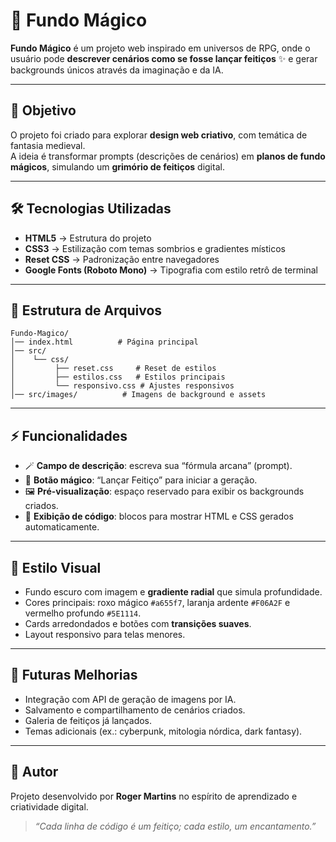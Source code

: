 # 📜 Fundo Mágico

**Fundo Mágico** é um projeto web inspirado em universos de RPG, onde o usuário pode **descrever cenários como se fosse lançar feitiços** ✨ e gerar backgrounds únicos através da imaginação e da IA.

---

## 🎯 Objetivo

O projeto foi criado para explorar **design web criativo**, com temática de fantasia medieval.  
A ideia é transformar prompts (descrições de cenários) em **planos de fundo mágicos**, simulando um **grimório de feitiços** digital.

---

## 🛠️ Tecnologias Utilizadas

- **HTML5** → Estrutura do projeto
- **CSS3** → Estilização com temas sombrios e gradientes místicos
- **Reset CSS** → Padronização entre navegadores
- **Google Fonts (Roboto Mono)** → Tipografia com estilo retrô de terminal

---

## 📂 Estrutura de Arquivos

```
Fundo-Magico/
│── index.html          # Página principal
│── src/
│    └── css/
│         ├── reset.css     # Reset de estilos
│         ├── estilos.css   # Estilos principais
│         └── responsivo.css # Ajustes responsivos
│── src/images/          # Imagens de background e assets
```

---

## ⚡ Funcionalidades

- 🪄 **Campo de descrição**: escreva sua “fórmula arcana” (prompt).  
- 🔮 **Botão mágico**: “Lançar Feitiço” para iniciar a geração.  
- 🖼️ **Pré-visualização**: espaço reservado para exibir os backgrounds criados.  
- 📜 **Exibição de código**: blocos para mostrar HTML e CSS gerados automaticamente.  

---

## 🎨 Estilo Visual

- Fundo escuro com imagem e **gradiente radial** que simula profundidade.  
- Cores principais: roxo mágico `#a655f7`, laranja ardente `#F06A2F` e vermelho profundo `#5E1114`.  
- Cards arredondados e botões com **transições suaves**.  
- Layout responsivo para telas menores.  

---

## 🌟 Futuras Melhorias

- Integração com API de geração de imagens por IA.  
- Salvamento e compartilhamento de cenários criados.  
- Galeria de feitiços já lançados.  
- Temas adicionais (ex.: cyberpunk, mitologia nórdica, dark fantasy).  

---

## 🧙 Autor

Projeto desenvolvido por **Roger Martins** no espírito de aprendizado e criatividade digital.  

> _“Cada linha de código é um feitiço; cada estilo, um encantamento.”_
